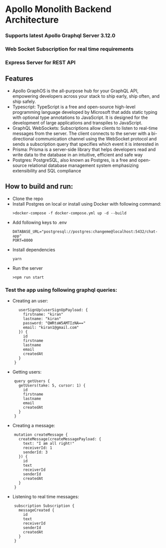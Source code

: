 # Apollo Monolith Backend Architecture

### Supports latest Apollo Graphql Server 3.12.0

### Web Socket Subscription for real time requirements

### Express Server for REST API

## Features

- Apollo GraphOS is the all-purpose hub for your GraphQL API, empowering developers across your stack to ship early, ship often, and ship safely.
- Typescript: TypeScript is a free and open-source high-level programming language developed by Microsoft that adds static typing with optional type annotations to JavaScript. It is designed for the development of large applications and transpiles to JavaScript.
- GraphQL WebSockets: Subscriptions allow clients to listen to real-time messages from the server. The client connects to the server with a bi-directional communication channel using the WebSocket protocol and sends a subscription query that specifies which event it is interested in
- Prisma: Prisma is a server-side library that helps developers read and write data to the database in an intuitive, efficient and safe way
- Postgres: PostgreSQL, also known as Postgres, is a free and open-source relational database management system emphasizing extensibility and SQL compliance

## How to build and run:

- Clone the repo
- Install Postgres on local or install using Docker with following command:
  ```
  >docker-compose -f docker-compose.yml up -d --build
  ```
- Add following keys to .env
  ```
  DATABASE_URL="postgresql://postgres:changeme@localhost:5432/chat-app"
  PORT=8000
  ```
- Install dependencies
  ```
  yarn
  ```
- Run the server
  ```
  >npm run start
  ```

### Test the app using following graphql queries:

- Creating an user:

```mutation userSignUp {
      userSignUp(userSignUpPayload: {
        firstname: "kiran"
        lastname: "kiran"
        password: "QWRtaW5AMTIzNA=="
        email: "kiran1@gmail.com"
      }) {
        id
        firstname
        lastname
        email
        createdAt
      }
    }
```

- Getting users:

```
    query getUsers {
      getUsers(take: 5, cursor: 1) {
        id
        firstname
        lastname
        email
        createdAt
      }
    }
```

- Creating a message:

```
    mutation createMessage {
      createMessage(createMessagePayload: {
        text: "I am all right!"
        receiverId: 1
        senderId: 3
      }) {
        id
        text
        receiverId
        senderId
        createdAt
      }
    }
```

- Listening to real time messages:

```
    subscription Subscription {
      messageCreated {
        id
        text
        receiverId
        senderId
        createdAt
      }
    }
```
